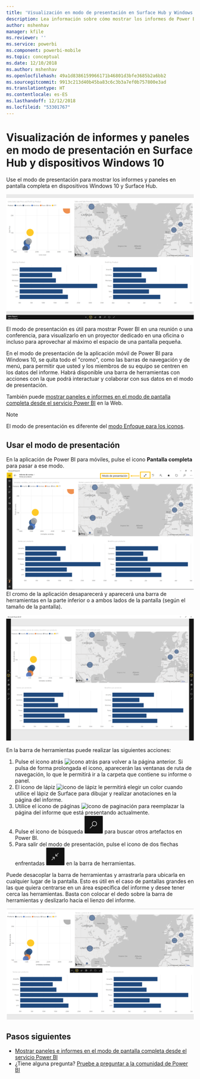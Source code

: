```yaml
---
title: 'Visualización en modo de presentación en Surface Hub y Windows 10: Power BI'
description: Lea información sobre cómo mostrar los informes de Power BI en Surface Hub y cómo mostrar los paneles, informes e iconos de Power BI en modo de presentación en dispositivos con Windows 10.
author: mshenhav
manager: kfile
ms.reviewer: ''
ms.service: powerbi
ms.component: powerbi-mobile
ms.topic: conceptual
ms.date: 12/10/2018
ms.author: mshenhav
ms.openlocfilehash: 49a1d8386159966171b46801d3bfe3685b2a6bb2
ms.sourcegitcommit: 9913c213d40b45ba83c6c3b3a7ef0b757800e3ad
ms.translationtype: HT
ms.contentlocale: es-ES
ms.lasthandoff: 12/12/2018
ms.locfileid: "53301767"
---
```

# <a name="view-reports-and-dashboards-in-presentation-mode-on-surface-hub-and-windows-10-devices"></a>Visualización de informes y paneles en modo de presentación en Surface Hub y dispositivos Windows 10
Use el modo de presentación para mostrar los informes y paneles en pantalla completa en dispositivos Windows 10 y Surface Hub. 

![Informes en modo de pantalla completa](./media/mobile-windows-10-app-presentation-mode/power-bi-presentation-mode.png)

El modo de presentación es útil para mostrar Power BI en una reunión o una conferencia, para visualizarlo en un proyector dedicado en una oficina o incluso para aprovechar al máximo el espacio de una pantalla pequeña. 

En el modo de presentación de la aplicación móvil de Power BI para Windows 10, se quita todo el "cromo", como las barras de navegación y de menú, para permitir que usted y los miembros de su equipo se centren en los datos del informe. Habrá disponible una barra de herramientas con acciones con la que podrá interactuar y colaborar con sus datos en el modo de presentación.

También puede [mostrar paneles e informes en el modo de pantalla completa desde el servicio Power BI](../end-user-focus.md) en la Web.

> [!NOTE]
> El modo de presentación es diferente del [modo Enfoque para los iconos](mobile-tiles-in-the-mobile-apps.md).
> 
> 

## <a name="use-presentation-mode"></a>Usar el modo de presentación
En la aplicación de Power BI para móviles, pulse el icono **Pantalla completa** para pasar a ese modo.
![Icono de pantalla completa](././media/mobile-windows-10-app-presentation-mode/power-bi-full-screen-icon.png) El cromo de la aplicación desaparecerá y aparecerá una barra de herramientas en la parte inferior o a ambos lados de la pantalla (según el tamaño de la pantalla).

![Informe en modo de pantalla completa con barras de herramientas laterales](./media/mobile-windows-10-app-presentation-mode/power-bi-presentation-mode2.png)

En la barra de herramientas puede realizar las siguientes acciones:

1. Pulse el icono atrás ![icono atrás](./media/mobile-windows-10-app-presentation-mode/power-bi-windows-10-presentation-back-icon.png) para volver a la página anterior. Si pulsa de forma prolongada el icono, aparecerán las ventanas de ruta de navegación, lo que le permitirá ir a la carpeta que contiene su informe o panel.
2. El icono de lápiz ![icono de lápiz](./media/mobile-windows-10-app-presentation-mode/power-bi-windows-10-presentation-ink-icon.png) le permitirá elegir un color cuando utilice el lápiz de Surface para dibujar y realizar anotaciones en la página del informe. 
3. Utilice el icono de páginas ![icono de paginación](./media/mobile-windows-10-app-presentation-mode/power-bi-windows-10-presentation-pages-icon.png) para reemplazar la página del informe que está presentando actualmente.
4. Pulse el icono de búsqueda ![Icono de búsqueda](./media/mobile-windows-10-app-presentation-mode/power-bi-windows-10-presentation-search-icon.png) para buscar otros artefactos en Power BI.
5. Para salir del modo de presentación, pulse el icono de dos flechas enfrentadas ![Salir del modo de pantalla completa](./media/mobile-windows-10-app-presentation-mode/power-bi-windows-10-exit-full-screen-icon.png) en la barra de herramientas.

Puede desacoplar la barra de herramientas y arrastrarla para ubicarla en cualquier lugar de la pantalla. Esto es útil en el caso de pantallas grandes en las que quiera centrarse en un área específica del informe y desee tener cerca las herramientas. Basta con colocar el dedo sobre la barra de herramientas y deslizarlo hacia el lienzo del informe.

![Informe en modo de presentación y barra de herramientas desacoplada](./media/mobile-windows-10-app-presentation-mode/power-bi-windows-10-presentation-drag-toolbar.png)


## <a name="next-steps"></a>Pasos siguientes
* [Mostrar paneles e informes en el modo de pantalla completa desde el servicio Power BI](../end-user-focus.md)
* ¿Tiene alguna pregunta? [Pruebe a preguntar a la comunidad de Power BI](http://community.powerbi.com/)


